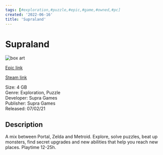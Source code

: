 ```yaml
---
tags: [#exploration,#puzzle,#epic,#game,#owned,#pc]
created: '2022-06-16'
title: 'Supraland'
---
```

# Supraland

![box art](https://cdn2.unrealengine.com/egs-supraland-supragames-s1-2560x1440-2f26dad002ec.jpg?h=480&amp;resize=1&amp;w=854,https://cdn2.unrealengine.com/egs-supralandcompleteedition-supragames-bundles-s1-2560x1440-00f12f54f000.jpg?h=480&amp;resize=1&amp;w=854)

[Epic link](https://store.epicgames.com/en-US/p/supraland)

[Steam link](https://store.steampowered.com/app/813630/Supraland/?snr=1_7_7_151_150_1)

Size: 4 GB  
Genre: Exploration, Puzzle  
Developer: Supra Games  
Publisher: Supra Games  
Released: 07/02/21  

## Description

A mix between Portal, Zelda and Metroid. Explore, solve puzzles, beat up monsters, find secret upgrades and new abilities that help you reach new places. Playtime 12-25h.
